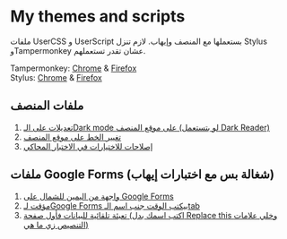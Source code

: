 
# My themes and scripts
ملفات UserCSS و UserScript بستعملها مع المنصف وإيهاب. لازم تنزل Stylus وTampermonkey عشان تقدر تستعملهم.

Tampermonkey: [Chrome](https://chromewebstore.google.com/detail/tampermonkey/dhdgffkkebhmkfjojejmpbldmpobfkfo) & [Firefox](https://addons.mozilla.org/en-US/firefox/addon/tampermonkey/)\
Stylus: [Chrome](https://chromewebstore.google.com/detail/stylus/clngdbkpkpeebahjckkjfobafhncgmne) & [Firefox](https://addons.mozilla.org/en-US/firefox/addon/styl-us/)

## ملفات المنصف
1. [تعديلات على الـDark mode على موقع المنصف (لو بتستعمل Dark Reader)](https://github.com/AbdullahMRiad/my-themes-and-scripts/raw/refs/heads/main/%D8%A7%D9%84%D9%85%D9%86%D8%B5%D9%81/CSS/ElMonsefDarkModeTweaks.user.css)
2. [تغيير الخط على موقع المنصف](https://github.com/AbdullahMRiad/my-themes-and-scripts/raw/refs/heads/main/%D8%A7%D9%84%D9%85%D9%86%D8%B5%D9%81/CSS/ElMonsefFontChanger.user.css)
3. [إصلاحات للاختيارات في الاختبار المحاكي](https://github.com/AbdullahMRiad/my-themes-and-scripts/raw/refs/heads/main/%D8%A7%D9%84%D9%85%D9%86%D8%B5%D9%81/CSS/QuizRadioButtonFixes.user.css)

## ملفات Google Forms (شغالة بس مع اختبارات إيهاب)
1. [واجهة من اليمين للشمال على Google Forms](https://github.com/AbdullahMRiad/my-themes-and-scripts/raw/refs/heads/main/Google%20Forms/CSS/GoogleFormsRTL.user.css)
2. [مؤقت لـGoogle Forms بيكتب الوقت جنب اسم الـtab](https://github.com/AbdullahMRiad/my-themes-and-scripts/raw/refs/heads/main/Google%20Forms/UserScripts/GoogleFormTimer.user.js)
3. [تعبئة تلقائية للبيانات فأول صفحة (اكتب اسمك بدل Replace this وخلي علامات التنصيص زي ما هي)](https://github.com/AbdullahMRiad/my-themes-and-scripts/raw/refs/heads/main/Google%20Forms/UserScripts/GoogleFormsAutofill.user.js)
